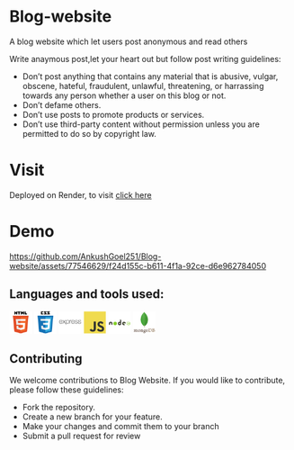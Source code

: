 # Blog-website
A blog website which let users post anonymous and read others
 <p class="home"> Write anaymous post,let your heart out but follow post writing guidelines:</p>
    <ul>
        <li class="home">Don’t post anything that contains any material that is abusive, vulgar, obscene, hateful, fraudulent, unlawful, threatening, or harrassing towards any person whether a user on this blog or not.</li>
        <li class="home">Don’t defame others.</li>
        <li class="home">Don’t use posts to promote products or services.</li>
        <li class="home">Don’t use third-party content without permission unless you are permitted to do so by copyright law.</li>
    </ul>
    
# Visit
Deployed on Render, to visit [click here](https://blog-website-6k85.onrender.com/)

# Demo


https://github.com/AnkushGoel251/Blog-website/assets/77546629/f24d155c-b611-4f1a-92ce-d6e962784050


## Languages and tools used:
<img src="https://raw.githubusercontent.com/devicons/devicon/master/icons/html5/html5-original-wordmark.svg" alt="html5" width="40" height="40"/>     <img src="https://raw.githubusercontent.com/devicons/devicon/master/icons/css3/css3-original-wordmark.svg" alt="css3" width="40" height="40"/>     <img src="https://raw.githubusercontent.com/devicons/devicon/master/icons/express/express-original-wordmark.svg" alt="express" width="40" height="40"/>    <img src="https://raw.githubusercontent.com/devicons/devicon/master/icons/javascript/javascript-original.svg" alt="javascript" width="40" height="40"/>    <img src="https://raw.githubusercontent.com/devicons/devicon/master/icons/nodejs/nodejs-original-wordmark.svg" alt="nodejs" width="40" height="40"/>       <img src="https://raw.githubusercontent.com/devicons/devicon/master/icons/mongodb/mongodb-original-wordmark.svg" alt="mongodb" width="40" height="40"/>


## Contributing
We welcome contributions to Blog Website. If you would like to contribute, please follow these guidelines:

<ul>
        <li class="home">Fork the repository.</li>
        <li class="home">Create a new branch for your feature.</li>
        <li class="home">Make your changes and commit them to your branch</li>
        <li class="home">Submit a pull request for review</li>
</ul>
